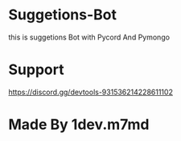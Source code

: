 # Suggetions-Bot
this is suggetions Bot with Pycord And Pymongo

# Support
https://discord.gg/devtools-931536214228611102

# Made By 1dev.m7md

